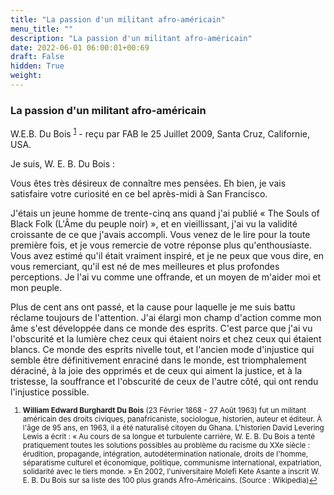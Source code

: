 ```yaml
---
title: "La passion d'un militant afro-américain"
menu_title: ""
description: "La passion d'un militant afro-américain"
date: 2022-06-01 06:00:01+00:69
draft: False
hidden: True
weight:
---
```

### La passion d'un militant afro-américain

W.E.B. Du Bois <sup id="a1">[1](#f1)</sup> - reçu par FAB le 25 Juillet 2009, Santa Cruz, Californie, USA.

Je suis, W. E. B. Du Bois :

Vous êtes très désireux de connaître mes pensées. Eh bien, je vais satisfaire votre curiosité en ce bel après-midi à San Francisco.

J'étais un jeune homme de trente-cinq ans quand j'ai publié « The Souls of Black Folk (L'Âme du peuple noir) », et en vieillissant, j'ai vu la validité croissante de ce que j'avais accompli.
Vous venez de le lire pour la toute première fois, et je vous remercie de votre réponse plus qu'enthousiaste. Vous avez estimé qu'il était vraiment inspiré, et je ne peux que vous dire, en vous remerciant, qu'il est né de mes meilleures et plus profondes perceptions. Je l'ai vu comme une offrande, et un moyen de m'aider moi et mon peuple.

Plus de cent ans ont passé, et la cause pour laquelle je me suis battu réclame toujours de l'attention. J'ai élargi mon champ d'action comme mon âme s'est développée dans ce monde des esprits. C'est parce que j'ai vu l'obscurité et la lumière chez ceux qui étaient noirs et chez ceux qui étaient blancs. Ce monde des esprits nivelle tout, et l'ancien mode d'injustice qui semble être définitivement enraciné dans le monde, est triomphalement déraciné, à la joie des opprimés et de ceux qui aiment la justice, et à la tristesse, la souffrance et l'obscurité de ceux de l'autre côté, qui ont rendu l'injustice possible.
<small>

1. <large id="f1"> **William Edward Burghardt Du Bois** (23 Février 1868 - 27 Août 1963) fut un militant américain des droits civiques, panafricaniste, sociologue, historien, auteur et éditeur. À l'âge de 95 ans, en 1963, il a été naturalisé citoyen du Ghana. L'historien David Levering Lewis a écrit : « Au cours de sa longue et turbulente carrière, W. E. B. Du Bois a tenté pratiquement toutes les solutions possibles au problème du racisme du XXe siècle : érudition, propagande, intégration, autodétermination nationale, droits de l'homme, séparatisme culturel et économique, politique, communisme international, expatriation, solidarité avec le tiers monde. » En 2002, l'universitaire Molefi Kete Asante a inscrit W. E. B. Du Bois sur sa liste des 100 plus grands Afro-Américains. (Source : Wikipedia)[↩](#a1)
